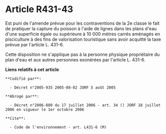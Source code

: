 # Article R431-43

Est puni de l'amende prévue pour les contraventions de la 2e classe le fait de pratiquer la capture du poisson à l'aide de
lignes dans les plans d'eau d'une superficie égale ou supérieure à 10 000 mètres carrés aménagés en pisciculture à des fins
de valorisation touristique sans avoir acquitté la taxe prévue par l'article L. 431-6.

Cette disposition ne s'applique pas à la personne physique propriétaire du plan d'eau et aux autres personnes exonérées par
l'article L. 431-6.

**Liens relatifs à cet article**

	**Codifié par**:

	  - Décret n°2005-935 2005-08-02 JORF 5 août 2005

	**Abrogé par**:

	  - Décret n°2006-880 du 17 juillet 2006 - art. 34 () JORF 18 juillet 2006 en vigueur le 1er octobre 2006

	**Cite**:

	  - Code de l'environnement - art. L431-6 (M)
